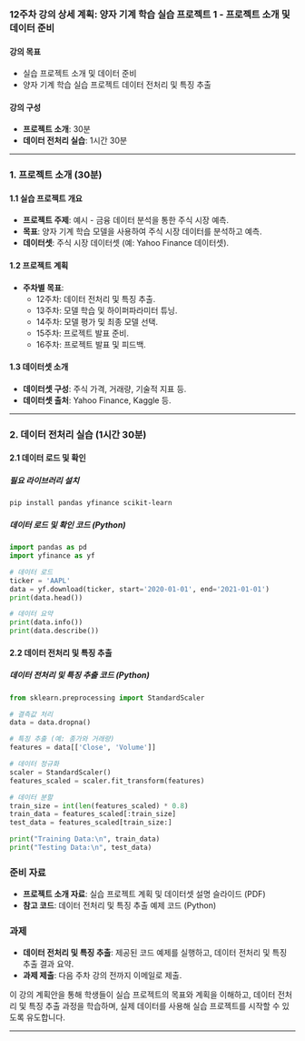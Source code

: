 ### 12주차 강의 상세 계획: 양자 기계 학습 실습 프로젝트 1 - 프로젝트 소개 및 데이터 준비

#### 강의 목표
- 실습 프로젝트 소개 및 데이터 준비
- 양자 기계 학습 실습 프로젝트 데이터 전처리 및 특징 추출

#### 강의 구성
- **프로젝트 소개**: 30분
- **데이터 전처리 실습**: 1시간 30분

---

### 1. 프로젝트 소개 (30분)

#### 1.1 실습 프로젝트 개요
- **프로젝트 주제**: 예시 - 금융 데이터 분석을 통한 주식 시장 예측.
- **목표**: 양자 기계 학습 모델을 사용하여 주식 시장 데이터를 분석하고 예측.
- **데이터셋**: 주식 시장 데이터셋 (예: Yahoo Finance 데이터셋).

#### 1.2 프로젝트 계획
- **주차별 목표**:
  - 12주차: 데이터 전처리 및 특징 추출.
  - 13주차: 모델 학습 및 하이퍼파라미터 튜닝.
  - 14주차: 모델 평가 및 최종 모델 선택.
  - 15주차: 프로젝트 발표 준비.
  - 16주차: 프로젝트 발표 및 피드백.

#### 1.3 데이터셋 소개
- **데이터셋 구성**: 주식 가격, 거래량, 기술적 지표 등.
- **데이터셋 출처**: Yahoo Finance, Kaggle 등.

---

### 2. 데이터 전처리 실습 (1시간 30분)

#### 2.1 데이터 로드 및 확인

##### 필요 라이브러리 설치
```bash
pip install pandas yfinance scikit-learn
```

##### 데이터 로드 및 확인 코드 (Python)
```python
import pandas as pd
import yfinance as yf

# 데이터 로드
ticker = 'AAPL'
data = yf.download(ticker, start='2020-01-01', end='2021-01-01')
print(data.head())

# 데이터 요약
print(data.info())
print(data.describe())
```

#### 2.2 데이터 전처리 및 특징 추출

##### 데이터 전처리 및 특징 추출 코드 (Python)
```python
from sklearn.preprocessing import StandardScaler

# 결측값 처리
data = data.dropna()

# 특징 추출 (예: 종가와 거래량)
features = data[['Close', 'Volume']]

# 데이터 정규화
scaler = StandardScaler()
features_scaled = scaler.fit_transform(features)

# 데이터 분할
train_size = int(len(features_scaled) * 0.8)
train_data = features_scaled[:train_size]
test_data = features_scaled[train_size:]

print("Training Data:\n", train_data)
print("Testing Data:\n", test_data)
```

### 준비 자료
- **프로젝트 소개 자료**: 실습 프로젝트 계획 및 데이터셋 설명 슬라이드 (PDF)
- **참고 코드**: 데이터 전처리 및 특징 추출 예제 코드 (Python)

### 과제
- **데이터 전처리 및 특징 추출**: 제공된 코드 예제를 실행하고, 데이터 전처리 및 특징 추출 결과 요약.
- **과제 제출**: 다음 주차 강의 전까지 이메일로 제출.

이 강의 계획안을 통해 학생들이 실습 프로젝트의 목표와 계획을 이해하고, 데이터 전처리 및 특징 추출 과정을 학습하며, 실제 데이터를 사용해 실습 프로젝트를 시작할 수 있도록 유도합니다.

---
